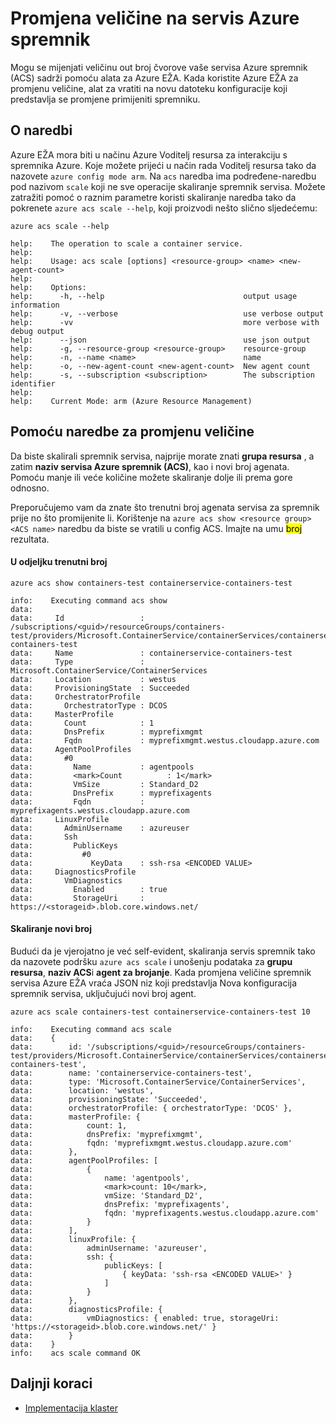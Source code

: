 <properties
   pageTitle="Promjena veličine svoj klaster ACS s EŽA Azure | Microsoft Azure"
   description="Upute za promjenu veličine svoj klaster servisa Azure spremnik pomoću EŽA Azure."
   services="container-service"
   documentationCenter=""
   authors="Thraka"
   manager="timlt"
   editor=""
   tags="acs, azure-container-service"
   keywords="Docker, spremnika, Micro-servisima, Mesos, Azure"/>

<tags
   ms.service="container-service"
   ms.devlang="na"
   ms.topic="article"
   ms.tgt_pltfrm="na"
   ms.workload="na"
   ms.date="10/03/2016"
   ms.author="timlt"/>

# <a name="scale-an-azure-container-service"></a>Promjena veličine na servis Azure spremnik

Mogu se mijenjati veličinu out broj čvorove vaše servisa Azure spremnik (ACS) sadrži pomoću alata za Azure EŽA. Kada koristite Azure EŽA za promjenu veličine, alat za vratiti na novu datoteku konfiguracije koji predstavlja se promjene primijeniti spremniku.

## <a name="about-the-command"></a>O naredbi

Azure EŽA mora biti u načinu Azure Voditelj resursa za interakciju s spremnika Azure. Koje možete prijeći u način rada Voditelj resursa tako da nazovete `azure config mode arm`. Na `acs` naredba ima podređene-naredbu pod nazivom `scale` koji ne sve operacije skaliranje spremnik servisa. Možete zatražiti pomoć o raznim parametre koristi skaliranje naredba tako da pokrenete `azure acs scale --help`, koji proizvodi nešto slično sljedećemu:

```azurecli
azure acs scale --help

help:    The operation to scale a container service.
help:
help:    Usage: acs scale [options] <resource-group> <name> <new-agent-count>
help:
help:    Options:
help:      -h, --help                               output usage information
help:      -v, --verbose                            use verbose output
help:      -vv                                      more verbose with debug output
help:      --json                                   use json output
help:      -g, --resource-group <resource-group>    resource-group
help:      -n, --name <name>                        name
help:      -o, --new-agent-count <new-agent-count>  New agent count
help:      -s, --subscription <subscription>        The subscription identifier
help:
help:    Current Mode: arm (Azure Resource Management)
```

## <a name="use-the-command-to-scale"></a>Pomoću naredbe za promjenu veličine

Da biste skalirali spremnik servisa, najprije morate znati **grupa resursa** , a zatim **naziv servisa Azure spremnik (ACS)**, kao i novi broj agenata. Pomoću manje ili veće količine možete skaliranje dolje ili prema gore odnosno.

Preporučujemo vam da znate što trenutni broj agenata servisa za spremnik prije no što promijenite li. Korištenje na `azure acs show <resource group> <ACS name>` naredbu da biste se vratili u config ACS. Imajte na umu <mark>broj</mark> rezultata.

#### <a name="see-current-count"></a>U odjeljku trenutni broj

```azurecli
azure acs show containers-test containerservice-containers-test

info:    Executing command acs show
data:
data:     Id                 : /subscriptions/<guid>/resourceGroups/containers-test/providers/Microsoft.ContainerService/containerServices/containerservice-containers-test
data:     Name               : containerservice-containers-test
data:     Type               : Microsoft.ContainerService/ContainerServices
data:     Location           : westus
data:     ProvisioningState  : Succeeded
data:     OrchestratorProfile
data:       OrchestratorType : DCOS
data:     MasterProfile
data:       Count            : 1
data:       DnsPrefix        : myprefixmgmt
data:       Fqdn             : myprefixmgmt.westus.cloudapp.azure.com
data:     AgentPoolProfiles
data:       #0
data:         Name           : agentpools
data:         <mark>Count          : 1</mark>
data:         VmSize         : Standard_D2
data:         DnsPrefix      : myprefixagents
data:         Fqdn           : myprefixagents.westus.cloudapp.azure.com
data:     LinuxProfile
data:       AdminUsername    : azureuser
data:       Ssh
data:         PublicKeys
data:           #0
data:             KeyData    : ssh-rsa <ENCODED VALUE>
data:     DiagnosticsProfile
data:       VmDiagnostics
data:         Enabled        : true
data:         StorageUri     : https://<storageid>.blob.core.windows.net/
```  

#### <a name="scale-to-new-count"></a>Skaliranje novi broj

Budući da je vjerojatno je već self-evident, skaliranja servis spremnik tako da nazovete podršku `azure acs scale` i unošenju podataka za **grupu resursa**, **naziv ACS**i **agent za brojanje**. Kada promjena veličine spremnik servisa Azure EŽA vraća JSON niz koji predstavlja Nova konfiguracija spremnik servisa, uključujući novi broj agent.

```azurecli
azure acs scale containers-test containerservice-containers-test 10

info:    Executing command acs scale
data:    {
data:        id: '/subscriptions/<guid>/resourceGroups/containers-test/providers/Microsoft.ContainerService/containerServices/containerservice-containers-test',
data:        name: 'containerservice-containers-test',
data:        type: 'Microsoft.ContainerService/ContainerServices',
data:        location: 'westus',
data:        provisioningState: 'Succeeded',
data:        orchestratorProfile: { orchestratorType: 'DCOS' },
data:        masterProfile: {
data:            count: 1,
data:            dnsPrefix: 'myprefixmgmt',
data:            fqdn: 'myprefixmgmt.westus.cloudapp.azure.com'
data:        },
data:        agentPoolProfiles: [
data:            {
data:                name: 'agentpools',
data:                <mark>count: 10</mark>,
data:                vmSize: 'Standard_D2',
data:                dnsPrefix: 'myprefixagents',
data:                fqdn: 'myprefixagents.westus.cloudapp.azure.com'
data:            }
data:        ],
data:        linuxProfile: {
data:            adminUsername: 'azureuser',
data:            ssh: {
data:                publicKeys: [
data:                    { keyData: 'ssh-rsa <ENCODED VALUE>' }
data:                ]
data:            }
data:        },
data:        diagnosticsProfile: {
data:            vmDiagnostics: { enabled: true, storageUri: 'https://<storageid>.blob.core.windows.net/' }
data:        }
data:    }
info:    acs scale command OK
``` 

## <a name="next-steps"></a>Daljnji koraci

- [Implementacija klaster](container-service-deployment.md)